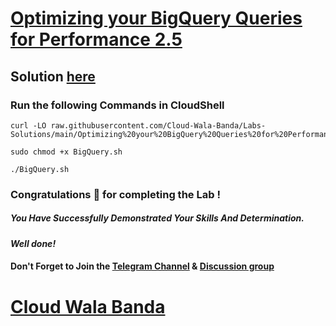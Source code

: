 # [Optimizing your BigQuery Queries for Performance 2.5](https://www.cloudskillsboost.google/focuses/28348?parent=catalog)

## Solution [here](https://youtu.be/v1qw2pymwL0)

### Run the following Commands in CloudShell
```
curl -LO raw.githubusercontent.com/Cloud-Wala-Banda/Labs-Solutions/main/Optimizing%20your%20BigQuery%20Queries%20for%20Performance%202.5/BigQuery.sh

sudo chmod +x BigQuery.sh

./BigQuery.sh
```
### Congratulations 🎉 for completing the Lab !

##### *You Have Successfully Demonstrated Your Skills And Determination.*

#### *Well done!*

#### Don't Forget to Join the [Telegram Channel](https://t.me/cloudwalabanda) & [Discussion group](https://t.me/cloudwalabandachats)

# [Cloud Wala Banda](https://www.youtube.com/@cloudwalabanda)

